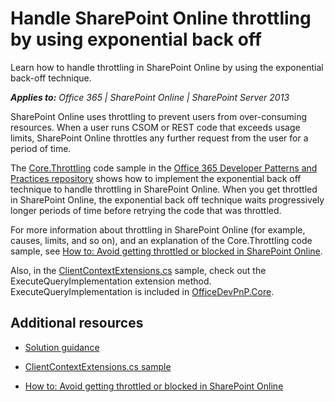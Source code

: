 # Handle SharePoint Online throttling by using exponential back off

Learn how to handle throttling in SharePoint Online by using the exponential back-off technique. 
    
_**Applies to:** Office 365 | SharePoint Online | SharePoint Server 2013_

SharePoint Online uses throttling to prevent users from over-consuming resources. When a user runs CSOM or REST code that exceeds usage limits, SharePoint Online throttles any further request from the user for a period of time. 
    
The [Core.Throttling](https://github.com/SharePoint/PnP/tree/master/Samples/Core.Throttling) code sample in the [Office 365 Developer Patterns and Practices repository](https://github.com/SharePoint/PnP) shows how to implement the exponential back off technique to handle throttling in SharePoint Online. When you get throttled in SharePoint Online, the exponential back off technique waits progressively longer periods of time before retrying the code that was throttled.
    
For more information about throttling in SharePoint Online (for example, causes, limits, and so on), and an explanation of the Core.Throttling code sample, see [How to: Avoid getting throttled or blocked in SharePoint Online](https://msdn.microsoft.com/library/office/dn889829.aspx). 

Also, in the [ClientContextExtensions.cs](https://github.com/SharePoint/PnP/blob/dev/Samples/Core.Throttling/Core.Throttling/ClientContextExtensions.cs) sample, check out the ExecuteQueryImplementation extension method. ExecuteQueryImplementation is included in [OfficeDevPnP.Core](https://github.com/SharePoint/PnP-Sites-Core/tree/master/Core/OfficeDevPnP.Core).    

## Additional resources
<a name="bk_addresources"> </a>

-  [Solution guidance](Office-365-development-patterns-and-practices-solution-guidance.md)
    
-  [ClientContextExtensions.cs sample](https://github.com/SharePoint/PnP/blob/dev/Samples/Core.Throttling/Core.Throttling/ClientContextExtensions.cs)
    
-  [How to: Avoid getting throttled or blocked in SharePoint Online](https://msdn.microsoft.com/library/office/dn889829.aspx)
